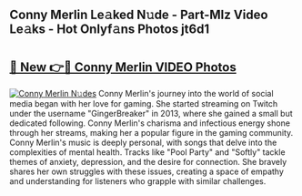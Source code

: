 ## Conny Merlin Le𝚊ked N𝚞de - Part-MIz Video Le𝚊ks - Hot Onlyf𝚊ns Photos jt6d1

# <h2><a href="http://ab26949.deff.icu/?id=Conny+Merlin">🔗 New 👉🔴 Conny Merlin VIDEO Photos</a></h2>

[![Conny Merlin N𝚞des](https://i.imgur.com/rIISA9y.gif)](http://ab26949.deff.icu/?id=Conny+Merlin)
Conny Merlin's journey into the world of social media began with her love for gaming. She started streaming on Twitch under the username "GingerBreaker" in 2013, where she gained a small but dedicated following. Conny Merlin's charisma and infectious energy shone through her streams, making her a popular figure in the gaming community. Conny Merlin's music is deeply personal, with songs that delve into the complexities of mental health. Tracks like "Pool Party" and "Softly" tackle themes of anxiety, depression, and the desire for connection. She bravely shares her own struggles with these issues, creating a space of empathy and understanding for listeners who grapple with similar challenges.

